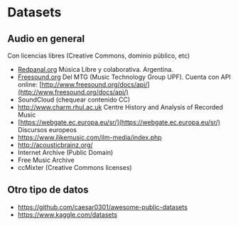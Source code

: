 # Datasets

## Audio en general
Con licencias libres (Creative Commons, dominio público, etc)

* [Redpanal.org](http://redpanal.org/) Música Libre y colaborativa. Argentina.
* [Freesound.org](http://www.freesound.org/) Del MTG (Music Technology Group UPF). Cuenta con API online: [http://www.freesound.org/docs/api/](http://www.freesound.org/docs/api/)
* SoundCloud (chequear contenido CC)
* http://www.charm.rhul.ac.uk Centre History and Analysis of Recorded Music
* [https://webgate.ec.europa.eu/sr/](https://webgate.ec.europa.eu/sr/) Discursos europeos
* https://www.ilikemusic.com/ilm-media/index.php
* http://acousticbrainz.org/
* Internet Archive (Public Domain)
* Free Music Archive
* ccMixter (Creative Commons licenses)


## Otro tipo de datos

* https://github.com/caesar0301/awesome-public-datasets
* https://www.kaggle.com/datasets